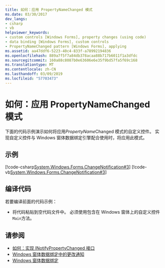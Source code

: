 ```yaml
---
title: 如何：应用 PropertyNameChanged 模式
ms.date: 03/30/2017
dev_langs:
- csharp
- vb
helpviewer_keywords:
- custom controls [Windows Forms], property changes (using code)
- data binding [Windows Forms], custom controls
- PropertyNameChanged pattern [Windows Forms], applying
ms.assetid: aa47ddf6-5223-40c4-833f-a78992194836
ms.openlocfilehash: 889a7f5f7a84db378acaa88b717b6011f1a3dfdc
ms.sourcegitcommit: 160a88c8087b0e63606e6e35f9bd57fa5f69c168
ms.translationtype: MT
ms.contentlocale: zh-CN
ms.lasthandoff: 03/09/2019
ms.locfileid: "57703473"
---
```

# <a name="how-to-apply-the-propertynamechanged-pattern"></a>如何：应用 PropertyNameChanged 模式
下面的代码示例演示如何将应用*PropertyName*Changed 模式的自定义控件。 实现自定义控件与 Windows 窗体数据绑定引擎配合使用时，将应用此模式。  
  
## <a name="example"></a>示例  
 [!code-csharp[System.Windows.Forms.ChangeNotification#3](~/samples/snippets/csharp/VS_Snippets_Winforms/System.Windows.Forms.ChangeNotification/CS/Form1.cs#3)]
 [!code-vb[System.Windows.Forms.ChangeNotification#3](~/samples/snippets/visualbasic/VS_Snippets_Winforms/System.Windows.Forms.ChangeNotification/VB/Form1.vb#3)]  
  
## <a name="compiling-the-code"></a>编译代码  
 若要编译前面的代码示例：  
  
-   将代码粘贴到空代码文件中。 必须使用包含在 Windows 窗体上的自定义控件`Main`方法。  
  
## <a name="see-also"></a>请参阅
- [如何：实现 INotifyPropertyChanged 接口](how-to-implement-the-inotifypropertychanged-interface.md)
- [Windows 窗体数据绑定中的更改通知](change-notification-in-windows-forms-data-binding.md)
- [Windows 窗体数据绑定](windows-forms-data-binding.md)

